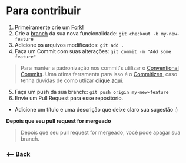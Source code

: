 # Para contribuir

1. Primeiramente crie um [Fork](https://github.com/UNIVALI-LITE/Portugol-Studio/wiki/Fazendo-um-Fork-do-reposit%C3%B3rio)!
2. Crie a [branch](https://githowto.com/pt-BR/creating_a_branch) da sua nova funcionalidade: `git checkout -b my-new-feature`
3. Adicione os arquivos modificados:  `git add .`
4. Faça um Commit com suas alterações: `git commit -m "Add some feature"`
> Para manter a padronização nos commit's utilizar o [Conventional Commits](https://www.conventionalcommits.org/en/v1.0.0/). Uma otima ferramenta para isso é o [Commitizen](https://github.com/commitizen/cz-cli), caso tenha duvidas de como utlizar [clique aqui](https://github.com/commitizen/cz-cli).
5. Faça um push da sua branch:: `git push origin my-new-feature`
6. Envie um Pull Request para esse repositório.

- Adicione um título e uma descrição que deixe claro sua sugestão :)

**Depois que seu pull request for mergeado**

> Depois que seu pull request for mergeado, você pode apagar sua branch.

### [<-- Back](https://github.com/PedroHenry-Santos/Podcastr)
